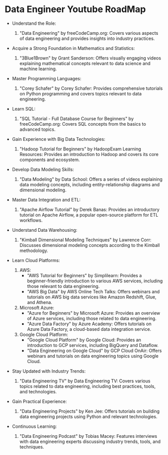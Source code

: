 # Data Engineer Youtube RoadMap #
* Understand the Role:
  1. "Data Engineering" by freeCodeCamp.org: Covers various aspects of data engineering and provides insights into industry practices.

* Acquire a Strong Foundation in Mathematics and Statistics:
  1. "3Blue1Brown" by Grant Sanderson: Offers visually engaging videos explaining mathematical concepts relevant to data science and machine learning.
   
* Master Programming Languages:
  1. "Corey Schafer" by Corey Schafer: Provides comprehensive tutorials on Python programming and covers topics relevant to data engineering.

* Learn SQL:
  1. "SQL Tutorial - Full Database Course for Beginners" by freeCodeCamp.org: Covers SQL concepts from the basics to advanced topics.

* Gain Experience with Big Data Technologies:
  1. "Hadoop Tutorial for Beginners" by HadoopExam Learning Resources: Provides an introduction to Hadoop and covers its core components and ecosystem.

* Develop Data Modeling Skills:
  1. "Data Modeling" by Data School: Offers a series of videos explaining data modeling concepts, including entity-relationship diagrams and dimensional modeling.

* Master Data Integration and ETL:
  1. "Apache Airflow Tutorial" by Derek Banas: Provides an introductory tutorial on Apache Airflow, a popular open-source platform for ETL workflows.

* Understand Data Warehousing:
  1. "Kimball Dimensional Modeling Techniques" by Lawrence Corr: Discusses dimensional modeling concepts according to the Kimball methodology.

* Learn Cloud Platforms:
  1. AWS:
     - "AWS Tutorial for Beginners" by Simplilearn: Provides a beginner-friendly introduction to various AWS services, including those relevant to data engineering.
     - "AWS Big Data" by AWS Online Tech Talks: Offers webinars and tutorials on AWS big data services like Amazon Redshift, Glue, and Athena.
  2. Microsoft Azure:
     - "Azure for Beginners" by Microsoft Azure: Provides an overview of Azure services, including those related to data engineering.
     - "Azure Data Factory" by Azure Academy: Offers tutorials on Azure Data Factory, a cloud-based data integration service.
  3. Google Cloud Platform:
     - "Google Cloud Platform" by Google Cloud: Provides an introduction to GCP services, including BigQuery and Dataflow.
     - "Data Engineering on Google Cloud" by GCP Cloud OnAir: Offers webinars and tutorials on data engineering topics using Google Cloud.

* Stay Updated with Industry Trends:
  1. "Data Engineering TV" by Data Engineering TV: Covers various topics related to data engineering, including best practices, tools, and technologies.

* Gain Practical Experience:
  1. "Data Engineering Projects" by Ken Jee: Offers tutorials on building data engineering projects using Python and relevant technologies.

* Continuous Learning:
  1. "Data Engineering Podcast" by Tobias Macey: Features interviews with data engineering experts discussing industry trends, tools, and techniques.